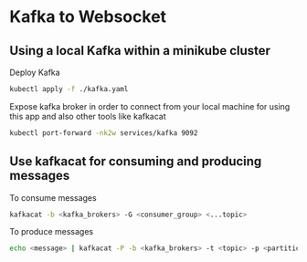 # Kafka to Websocket

## Using a local Kafka within a minikube cluster

Deploy Kafka

```sh
kubectl apply -f ./kafka.yaml
```

Expose kafka broker in order to connect from your local machine for using
this app and also other tools like kafkacat

```sh
kubectl port-forward -nk2w services/kafka 9092
```

## Use kafkacat for consuming and producing messages

To consume messages

```sh
kafkacat -b <kafka_brokers> -G <consumer_group> <...topic>
```

To produce messages

```sh
echo <message> | kafkacat -P -b <kafka_brokers> -t <topic> -p <partition>
```
